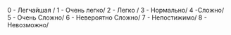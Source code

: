 0 - Легчайшая / 1 - Очень легко/ 2 - Легко / 3 - Нормально/ 4 -Сложно/ 5 - Очень Сложно/ 6 - Невероятно Сложно/ 7 - Непостижимо/ 8 - Невозможно/
